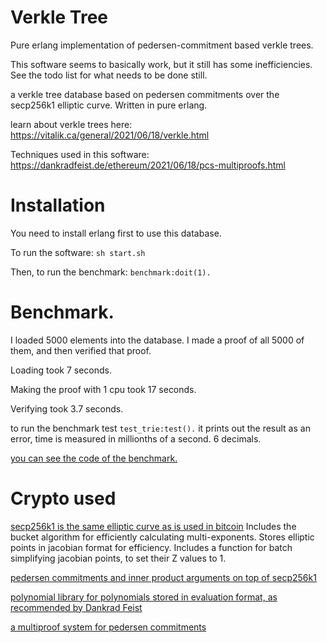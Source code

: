 Verkle Tree
===========

Pure erlang implementation of pedersen-commitment based verkle trees.

This software seems to basically work, but it still has some inefficiencies.
See the todo list for what needs to be done still.

a verkle tree database based on pedersen commitments over the secp256k1 elliptic curve.
Written in pure erlang.

learn about verkle trees here:
https://vitalik.ca/general/2021/06/18/verkle.html

Techniques used in this software:
https://dankradfeist.de/ethereum/2021/06/18/pcs-multiproofs.html

Installation
=============

You need to install erlang first to use this database.

To run the software: ```sh start.sh```

Then, to run the benchmark: `benchmark:doit(1).`

Benchmark.
===========

I loaded 5000 elements into the database. I made a proof of all 5000 of them, and then verified that proof.

Loading took 7 seconds.

Making the proof with 1 cpu took 17 seconds.

Verifying took 3.7 seconds.

to run the benchmark test `test_trie:test().`
it prints out the result as an error, time is measured in millionths of a second. 6 decimals.

[you can see the code of the benchmark.](src/benchmark.erl)

Crypto used
==============

[secp256k1 is the same elliptic curve as is used in bitcoin](src/crypto/secp256k1.erl)
Includes the bucket algorithm for efficiently calculating multi-exponents.
Stores elliptic points in jacobian format for efficiency.
Includes a function for batch simplifying jacobian points, to set their Z values to 1.

[pedersen commitments and inner product arguments on top of secp256k1](src/crypto/ipa.erl)

[polynomial library for polynomials stored in evaluation format, as recommended by Dankrad Feist](src/crypto/poly.erl)

[a multiproof system for pedersen commitments](src/crypto/multiproof.erl)

